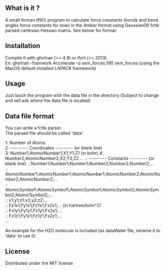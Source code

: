 ## What is it ?

A small fortran (f90) program to calculate force constants (bonds and bend angles force constants for now) in the Amber format using Gaussian09 fchk parsed cartesian Hessian matrix. See below for format.  

## Installation

Compile it with gfortran (>= 4.9) or ifort (>= 2013).  
Ex: gfortran -framwork Accelerate -o sem_forces.f90 sem_forces (using the MacOS default installed LAPACK framework)  

## Usage

Just lauch the program with the data file in the directory (Subject to change and will ask where the data file is located)  


## Data file format

You can write a fchk parser.  
The parsed file should be called 'data'.  

1: Number of Atoms  
2: --------- Coordinates --------- (or blank line)  
3: Number1;AtomicNumber1;X1;Y1;Z1  (in bohr)
4: Number2;AtomicNumber2;X2;Y2;Z2
...
.: --------- Constants --------- (or blank line)
.: Number1;Number1;Number1;Number2;Number2;Number2;...  
.: AtomicNumber1;AtomicNumber1;AtomicNumber1;AtomicNumber2;AtomicNumber2;AtomicNumber2;...  
.: AtomicSymbol1;AtomicSymbol1;AtomicSymbol1;AtomicSymbol2;AtomicSymbol2;AtomicSymbol2;...  
.: x1;y1;z1;x2;y2;z2;...  
.: Fx1x1;Fy1x1;Fz1x1;Fx2x1;...   (in hartree/bohr^2)  
.: Fx1y1;Fy1y1;Fz1y1;Fx2y1;...  
.: Fx1z1;Fy1z1;Fz1z1;Fx2z1;...  
...  

An example for the H2O molecule is included (as dataWater file, rename it to 'data' to use it)  

## License

Distributed under the MIT license  
